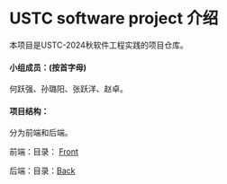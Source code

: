 # USTC software project 介绍

本项目是USTC-2024秋软件工程实践的项目仓库。

#### 小组成员：(按首字母)

何跃强、孙璐阳、张跃洋、赵卓。

#### 项目结构：

分为前端和后端。

前端：目录：
[Front](/Front/)

后端：目录：[Back](/Back/)